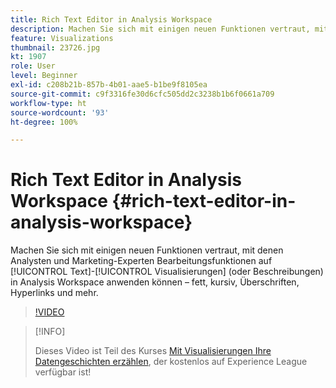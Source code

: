 ```yaml
---
title: Rich Text Editor in Analysis Workspace
description: Machen Sie sich mit einigen neuen Funktionen vertraut, mit denen Analysten und Marketing-Experten Bearbeitungsfunktionen auf Textvisualisierungen (oder Beschreibungen) in Analysis Workspace anwenden können – fett, kursiv, Überschriften, Hyperlinks und mehr.
feature: Visualizations
thumbnail: 23726.jpg
kt: 1907
role: User
level: Beginner
exl-id: c208b21b-857b-4b01-aae5-b1be9f8105ea
source-git-commit: c9f3316fe30d6cfc505dd2c3238b1b6f0661a709
workflow-type: ht
source-wordcount: '93'
ht-degree: 100%

---
```


# Rich Text Editor in Analysis Workspace {#rich-text-editor-in-analysis-workspace}

Machen Sie sich mit einigen neuen Funktionen vertraut, mit denen Analysten und Marketing-Experten Bearbeitungsfunktionen auf [!UICONTROL Text]-[!UICONTROL Visualisierungen] (oder Beschreibungen) in Analysis Workspace anwenden können – fett, kursiv, Überschriften, Hyperlinks und mehr.

>[!VIDEO](https://video.tv.adobe.com/v/23726/?quality=12)

>[!INFO]
>
> Dieses Video ist Teil des Kurses [Mit Visualisierungen Ihre Datengeschichten erzählen](https://experienceleague.adobe.com/?recommended=Analytics-U-1-2021.1.visualizations&amp;lang=de), der kostenlos auf Experience League verfügbar ist!
